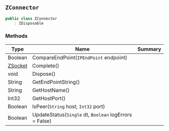 ## `ZConnector`

```csharp
public class ZConnector
    : IDisposable

```

### Methods

| Type | Name | Summary | 
| --- | --- | --- | 
| Boolean | CompareEndPoint(`IPEndPoint` endpoint) |  | 
| [ZSocket](./ZSocket.md) | Complete() |  | 
| void | Dispose() |  | 
| String | GetEndPointString() |  | 
| String | GetHostName() |  | 
| Int32 | GetHostPort() |  | 
| Boolean | IsPeer(`String` host, `Int32` port) |  | 
| Boolean | UpdateStatus(`Single` dt, `Boolean` logErrors = False) |  | 



